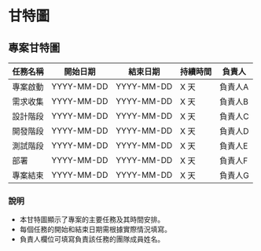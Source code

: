 # 甘特圖

## 專案甘特圖

| 任務名稱         | 開始日期   | 結束日期   | 持續時間 | 負責人   |
|------------------|------------|------------|----------|----------|
| 專案啟動         | YYYY-MM-DD | YYYY-MM-DD | X 天     | 負責人A  |
| 需求收集         | YYYY-MM-DD | YYYY-MM-DD | X 天     | 負責人B  |
| 設計階段         | YYYY-MM-DD | YYYY-MM-DD | X 天     | 負責人C  |
| 開發階段         | YYYY-MM-DD | YYYY-MM-DD | X 天     | 負責人D  |
| 測試階段         | YYYY-MM-DD | YYYY-MM-DD | X 天     | 負責人E  |
| 部署             | YYYY-MM-DD | YYYY-MM-DD | X 天     | 負責人F  |
| 專案結束         | YYYY-MM-DD | YYYY-MM-DD | X 天     | 負責人G  |

### 說明
- 本甘特圖顯示了專案的主要任務及其時間安排。
- 每個任務的開始和結束日期需根據實際情況填寫。
- 負責人欄位可填寫負責該任務的團隊成員姓名。